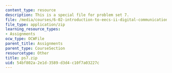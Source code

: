 ```yaml
---
content_type: resource
description: This is a special file for problem set 7.
file: /media/courses/6-02-introduction-to-eecs-ii-digital-communication-systems-fall-2012/54bf802a2e1d3589d3d4c10f7a03227c_ps7.zip
file_type: application/zip
learning_resource_types:
- Assignments
ocw_type: OCWFile
parent_title: Assignments
parent_type: CourseSection
resourcetype: Other
title: ps7.zip
uid: 54bf802a-2e1d-3589-d3d4-c10f7a03227c
---
```


